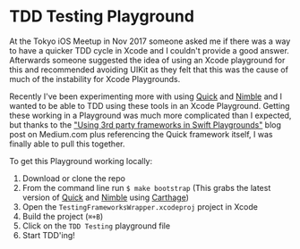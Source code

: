 # TDD Testing Playground

At the Tokyo iOS Meetup in Nov 2017 someone asked me if there was a way to have a quicker TDD cycle in Xcode and I couldn't provide a good answer. Afterwards someone suggested the idea of using an Xcode playground for this and recommended avoiding UIKit as they felt that this was the cause of much of the instability for Xcode Playgrounds. 

Recently I've been experimenting more with using [Quick](https://github.com/Quick/Quick) and [Nimble](https://github.com/Quick/Nimble) and I wanted to be able to TDD using these tools in an Xcode Playground. Getting these working in a Playground was much more complicated than I expected, but thanks to the ["Using 3rd party frameworks in Swift Playgrounds"](https://m.pardel.net/using-3rd-party-frameworks-in-swift-playgrounds-fd415f6dba10) blog post on Medium.com plus referencing the Quick framework itself, I was finally able to pull this together. 

To get this Playground working locally:
1. Download or clone the repo
1. From the command line run `$ make bootstrap` (This grabs the latest version of [Quick](https://github.com/Quick/Quick) and [Nimble](https://github.com/Quick/Nimble) using [Carthage](https://github.com/Carthage/Carthage))
1. Open the `TestingFrameworksWrapper.xcodeproj` project in Xcode
1. Build the project (`⌘+B`)
1. Click on the `TDD Testing` playground file
1. Start TDD'ing!
